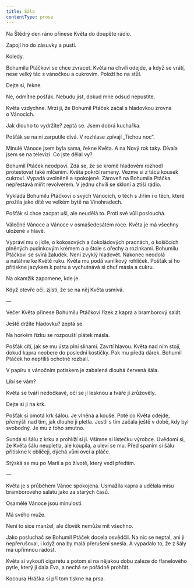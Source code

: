 ```yaml
---
title: Šála
contentType: prose
---
```


<section>

Na Štědrý den ráno přinese Květa do doupěte rádio.

Zapojí ho do zásuvky a pustí.

Koledy.

Bohumilu Ptáčkovi se chce zvracet. Květa na chvíli odejde, a když se vrátí, nese velký tác s vánočkou a cukrovím. Položí ho na stůl.

Dejte si, řekne.

Ne, odmítne pošťák. Nebudu jíst, dokud mne odsud nepustíte.

Květa vzdychne. Mrzí ji, že Bohumil Ptáček začal s hladovkou zrovna o Vánocích.

Jak dlouho to vydržíte? zeptá se. Jsem dobrá kuchařka.

Pošťák se na ni zarputile dívá. V rozhlase zpívají „Tichou noc“.

Minulé Vánoce jsem byla sama, řekne Květa. A na Nový rok taky. Dívala jsem se na televizi. Co jste dělal vy?

Bohumil Ptáček neodpoví. Zdá se, že se kromě hladovění rozhodl protestovat také mlčením. Květa pokrčí rameny. Vezme si z tácu kousek cukroví. Vypadá uvolněně a spokojeně. Zároveň na Bohumila Ptáčka nepřestává mířit revolverem. V jednu chvíli se skloní a ztiší rádio.

Vykládá Bohumilu Ptáčkovi o svých Vánocích, o těch s Jiřím i o těch, které prožila jako dítě ve velkém bytě na Vinohradech.

Pošťák si chce zacpat uši, ale neudělá to. Proti své vůli poslouchá.

Válečné Vánoce a Vánoce v osmašedesátém roce. Květa je má všechny uložené v hlavě.

Vypráví mu o jídle, o kokosových a čokoládových pracnách, o košíčcích plněných pudinkovým krémem a o štole s ořechy a rozinkami. Bohumilu Ptáčkovi se svírá žaludek. Není zvyklý hladovět. Nakonec neodolá a natáhne ke Květě ruku. Květa mu podá vanilkový rohlíček. Pošťák si ho přitiskne jazykem k patru a vychutnává si chuť másla a cukru.

Na okamžik zapomene, kde je.

Když otevře oči, zjistí, že se na něj Květa usmívá.

—

Večer Květa přinese Bohumilu Ptáčkovi řízek z kapra a bramborový salát.

Ještě držíte hladovku? zeptá se.

Na horkém řízku se rozpouští plátek másla.

Pošťák cítí, jak se mu ústa plní slinami. Zavrtí hlavou. Květa nad ním stojí, dokud kapra neobere do poslední kostičky. Pak mu předá dárek. Bohumil Ptáček ho nepříliš ochotně rozbalí.

V papíru s vánočním potiskem je zabalená dlouhá červená šála.

Líbí se vám?

Květa se tváří nedočkavě, oči se jí lesknou a tváře jí zrůžověly.

Dejte si ji na krk.

Pošťák si omotá krk šálou. Je vlněná a kouše. Poté co Květa odejde, přemýšlí nad tím, jak dlouho ji pletla. Jestli s tím začala ještě v době, kdy byl svobodný. Je mu z toho smutno.

Sundá si šálu z krku a prohlíží si ji. Všimne si lístečku výrobce. Uvědomí si, že Květa šálu neupletla, ale koupila, a uleví se mu. Před spaním si šálu přitiskne k obličeji, dýchá vůni ovcí a pláče.

Stýská se mu po Marii a po životě, který vedl předtím.

—

Květa je s průběhem Vánoc spokojená. Usmažila kapra a udělala mísu bramborového salátu jako za starých časů.

Osamělé Vánoce jsou minulostí.

Má svého muže.

Není to sice manžel, ale člověk nemůže mít všechno.

Jako posluchač se Bohumil Ptáček docela osvědčil. Na nic se neptal, ani ji nepřerušoval, i když ona by malá přerušení snesla. A vypadalo to, že z šály má upřímnou radost.

Květa si vykouří cigaretu a potom si na nějakou dobu zaleze do flanelového pytle, který jí dala Eva, a nechá se pořádně prohřát.

Kocoura Hráška si při tom tiskne na prsa.

</section>
